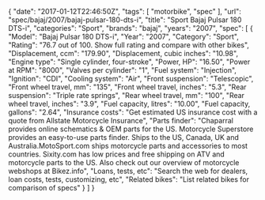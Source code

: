 {
    "date": "2017-01-12T22:46:50Z",
    "tags": [
        "motorbike",
        "spec"
    ],
    "url": "spec\/bajaj\/2007\/bajaj-pulsar-180-dts-i",
    "title": "Sport Bajaj Pulsar 180 DTS-i",
    "categories": "Sport",
    "brands": "bajaj",
    "years": "2007",
    "spec": [
        {
            "Model": "Bajaj Pulsar 180 DTS-i",
            "Year": "2007",
            "Category": "Sport",
            "Rating": "76.7 out of 100. Show full rating and compare with other bikes",
            "Displacement, ccm": "179.90",
            "Displacement, cubic inches": "10.98",
            "Engine type": "Single cylinder, four-stroke",
            "Power, HP": "16.50",
            "Power at RPM": "8000",
            "Valves per cylinder": "1",
            "Fuel system": "Injection",
            "Ignition": "CDI",
            "Cooling system": "Air",
            "Front suspension": "Telescopic",
            "Front wheel travel, mm": "135",
            "Front wheel travel, inches": "5.3",
            "Rear suspension": "Triple rate springs",
            "Rear wheel travel, mm": "100",
            "Rear wheel travel, inches": "3.9",
            "Fuel capacity, litres": "10.00",
            "Fuel capacity, gallons": "2.64",
            "Insurance costs": "Get estimated US insurance cost with a quote from Allstate Motorcycle Insurance",
            "Parts finder": "Chaparral provides online schematics & OEM parts for the US.   Motorcycle Superstore provides an easy-to-use parts finder. Ships to the US, Canada, UK and Australia.MotoSport.com ships motorcycle parts and accessories to most countries.    Sixity.com has low prices and free shipping on ATV and motorcycle parts to the US. Also check out our overview of motorcycle webshops at Bikez.info",
            "Loans, tests, etc": "Search the web for dealers, loan costs, tests, customizing, etc",
            "Related bikes": "List related bikes for comparison of specs"
        }
    ]
}